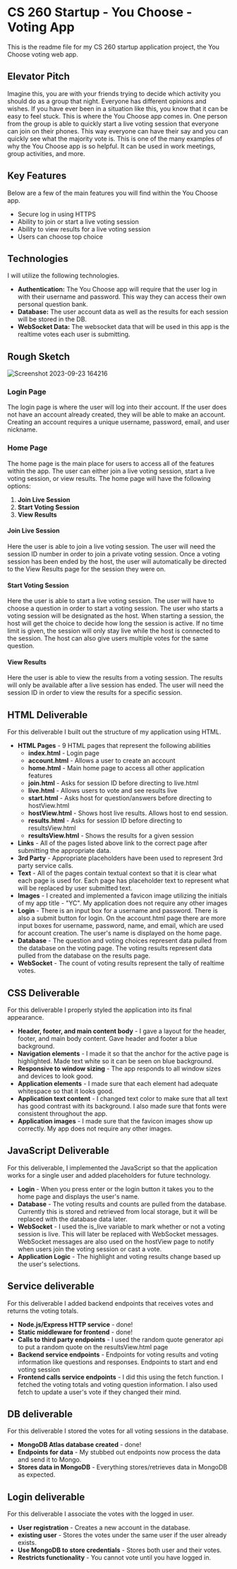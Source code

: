 # CS 260 Startup - You Choose - Voting App

This is the readme file for my CS 260 startup application project, the You Choose voting web app.

## Elevator Pitch

Imagine this, you are with your friends trying to decide which activity you should do as a group that night. Everyone has different opinions and wishes. If you have ever been in a situation like this, you know that it can be easy to feel stuck. This is where the You Choose app comes in. One person from the group is able to quickly start a live voting session that everyone can join on their phones. This way everyone can have their say and you can quickly see what the majority vote is. This is one of the many examples of why the You Choose app is so helpful. It can be used in work meetings, group activities, and more.

## Key Features

Below are a few of the main features you will find within the You Choose app.

- Secure log in using HTTPS
- Ability to join or start a live voting session
- Ability to view results for a live voting session
- Users can choose top choice

## Technologies

I will utilize the following technologies.

- **Authentication:** The You Choose app will require that the user log in with their username and password. This way they can access their own personal question bank.
- **Database:** The user account data as well as the results for each session will be stored in the DB.
- **WebSocket Data:** The websocket data that will be used in this app is the realtime votes each user is submitting.

## Rough Sketch

![Screenshot 2023-09-23 164216](https://github.com/danielhatch7/startup/assets/97316307/4bb8958d-a5b5-4195-9de2-759d139e70e4)

### Login Page

The login page is where the user will log into their account. If the user does not have an account already created, they will be able to make an account. Creating an account requires a unique username, password, email, and user nickname.

### Home Page

The home page is the main place for users to access all of the features within the app. The user can either join a live voting session, start a live voting session, or view results. The home page will have the following options:

1. **Join Live Session**
2. **Start Voting Session**
3. **View Results**

#### Join Live Session

Here the user is able to join a live voting session. The user will need the session ID number in order to join a private voting session. Once a voting session has been ended by the host, the user will automatically be directed to the View Results page for the session they were on.

#### Start Voting Session

Here the user is able to start a live voting session. The user will have to choose a question in order to start a voting session. The user who starts a voting session will be designated as the host. When starting a session, the host will get the choice to decide how long the session is active. If no time limit is given, the session will only stay live while the host is connected to the session. The host can also give users multiple votes for the same question.

#### View Results

Here the user is able to view the results from a voting session. The results will only be available after a live session has ended. The user will need the session ID in order to view the results for a specific session.

## HTML Deliverable

For this deliverable I built out the structure of my application using HTML.

- **HTML Pages** - 9 HTML pages that represent the following abilities
  - **index.html** - Login page
  - **account.html** - Allows a user to create an account
  - **home.html** - Main home page to access all other application features
  - **join.html** - Asks for session ID before directing to live.html
  - **live.html** - Allows users to vote and see results live
  - **start.html** - Asks host for question/answers before directing to hostView.html
  - **hostView.html** - Shows host live results. Allows host to end session.
  - **results.html** - Asks for session ID before directing to resultsView.html
  - **resultsView.html** - Shows the results for a given session
- **Links** - All of the pages listed above link to the correct page after submitting the appropriate data.
- **3rd Party** - Appropriate placeholders have been used to represent 3rd party service calls.
- **Text** - All of the pages contain textual context so that it is clear what each page is used for. Each page has placeholder text to represent what will be replaced by user submitted text.
- **Images** - I created and implemented a favicon image utilizing the initials of my app title - "YC". My application does not require any other images
- **Login** - There is an input box for a username and password. There is also a submit button for login. On the account.html page there are more input boxes for username, password, name, and email, which are used for account creation. The user's name is displayed on the home page.
- **Database** - The question and voting choices represent data pulled from the database on the voting page. The voting results represent data pulled from the database on the results page.
- **WebSocket** - The count of voting results represent the tally of realtime votes.

## CSS Deliverable

For this deliverable I properly styled the application into its final appearance.

- **Header, footer, and main content body** - I gave a layout for the header, footer, and main body content. Gave header and footer a blue background.
- **Navigation elements** - I made it so that the anchor for the active page is highlighted. Made text white so it can be seen on blue background.
- **Responsive to window sizing** - The app responds to all window sizes and devices to look good.
- **Application elements** - I made sure that each element had adequate whitespace so that it looks good.
- **Application text content** - I changed text color to make sure that all text has good contrast with its background. I also made sure that fonts were consistent throughout the app.
- **Application images** - I made sure that the favicon images show up correctly. My app does not require any other images.

## JavaScript Deliverable

For this deliverable, I implemented the JavaScript so that the application works for a single user and added placeholders for future technology.

- **Login** - When you press enter or the login button it takes you to the home page and displays the user's name.
- **Database** - The voting results and counts are pulled from the database. Currently this is stored and retrieved from local storage, but it will be replaced with the database data later.
- **WebSocket** - I used the is_live variable to mark whether or not a voting session is live. This will later be replaced with WebSocket messages. WebSocket messages are also used on the hostView page to notify when users join the voting session or cast a vote.
- **Application Logic** - The highlight and voting results change based up the user's selections.

## Service deliverable

For this deliverable I added backend endpoints that receives votes and returns the voting totals.

- **Node.js/Express HTTP service** - done!
- **Static middleware for frontend** - done!
- **Calls to third party endpoints** - I used the random quote generator api to put a random quote on the resultsView.html page
- **Backend service endpoints** - Endpoints for voting results and voting information like questions and responses. Endpoints to start and end voting session
- **Frontend calls service endpoints** - I did this using the fetch function. I fetched the voting totals and voting question information. I also used fetch to update a user's vote if they changed their mind.

## DB deliverable

For this deliverable I stored the votes for all voting sessions in the database.

- **MongoDB Atlas database created** - done!
- **Endpoints for data** - My stubbed out endpoints now process the data and send it to Mongo.
- **Stores data in MongoDB** - Everything stores/retrieves data in MongoDB as expected.

## Login deliverable

For this deliverable I associate the votes with the logged in user.

- **User registration** - Creates a new account in the database.
- **existing user** - Stores the votes under the same user if the user already exists.
- **Use MongoDB to store credentials** - Stores both user and their votes.
- **Restricts functionality** - You cannot vote until you have logged in.
